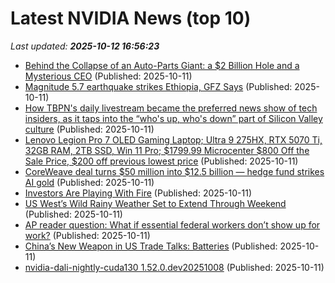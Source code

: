 # Latest NVIDIA News (top 10)
_Last updated: **2025-10-12 16:56:23**_

- [Behind the Collapse of an Auto-Parts Giant: a $2 Billion Hole and a Mysterious CEO](https://biztoc.com/x/64d7d3a24bba7c3d) (Published: 2025-10-11)
- [Magnitude 5.7 earthquake strikes Ethiopia, GFZ Says](https://biztoc.com/x/6fde2c896a7c33c7) (Published: 2025-10-11)
- [How TBPN's daily livestream became the preferred news show of tech insiders, as it taps into the “who's up, who's down” part of Silicon Valley culture](https://biztoc.com/x/7b60844e302bd334) (Published: 2025-10-11)
- [Lenovo Legion Pro 7 OLED Gaming Laptop; Ultra 9 275HX, RTX 5070 Ti, 32GB RAM, 2TB SSD, Win 11 Pro; $1799.99 Microcenter $800 Off the Sale Price, $200 off previous lowest price](https://slickdeals.net/f/18691267-lenovo-legion-pro-7-oled-gaming-laptop-ultra-9-275hx-rtx-5070-ti-32gb-ram-2tb-ssd-win-11-pro-1799-99-microcenter-800-off-the-sale-price-200-off-previous-lowest-price) (Published: 2025-10-11)
- [CoreWeave deal turns $50 million into $12.5 billion — hedge fund strikes AI gold](https://economictimes.indiatimes.com/news/international/us/coreweave-deal-turns-50-million-into-12-5-billion-hedge-fund-strikes-ai-gold/articleshow/124480131.cms) (Published: 2025-10-11)
- [Investors Are Playing With Fire](https://biztoc.com/x/1ef4a7dd1557ef00) (Published: 2025-10-11)
- [US West’s Wild Rainy Weather Set to Extend Through Weekend](https://biztoc.com/x/0906c3c5e263a211) (Published: 2025-10-11)
- [AP reader question: What if essential federal workers don’t show up for work?](https://biztoc.com/x/01c3b14e70227738) (Published: 2025-10-11)
- [China’s New Weapon in US Trade Talks: Batteries](https://biztoc.com/x/240b4a23becc4b27) (Published: 2025-10-11)
- [nvidia-dali-nightly-cuda130 1.52.0.dev20251008](https://pypi.org/project/nvidia-dali-nightly-cuda130/1.52.0.dev20251008/) (Published: 2025-10-11)
